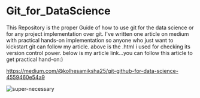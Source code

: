 # Git_for_DataScience

This Repository is the proper Guide of how to use git for the data science or for any project implementation over git.
I've written one article on medium with practical hands-on implementation so anyone who just want to kickstart git can follow my article. above is the .html i used for checking its version control power.
below is my article link...you can follow this article to get practical hand-on:)

https://medium.com/@kolhesamiksha25/git-github-for-data-science-4559460e54a9

![super-necessary](https://user-images.githubusercontent.com/73512374/191221385-f1c09258-8605-4359-9915-699ad5a1f2c8.png)


